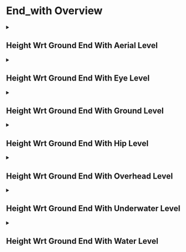 # End_with Overview

<details>
<summary><h2>Height Wrt Ground End With Aerial Level</h2></summary>


<h3>🔵 Label Name:</h3>
<code>height_wrt_ground_end_with_aerial_level</code>


<h3>📖 Definition:</h3>
Does the video end with the camera positioned high at an aerial level?

<details>
<summary><h4> Question (Definition)</h4></summary>

</details>

<details>
<summary><h4> Alternative Question</h4></summary>

- Does the shot end at an aerial level?

- Is the final frame taken from an aerial perspective?

- Does the video conclude with a high-altitude shot?

- Is the last shot captured from an aerial view?

- Does the sequence close with an aerial perspective?

- Is the final shot positioned at an aerial level?

- Does the video close with a bird’s-eye view?

- Is the ending frame recorded from a high altitude?

</details>

<details>
<summary><h4> Prompt (Definition)</h4></summary>

- The video ends with the camera positioned high at an aerial level.

</details>

<details>
<summary><h4> Alternative Prompt</h4></summary>

- A shot ending at an aerial level, taken from a high altitude.

- A video concluding with an aerial shot, capturing a wide perspective.

- A sequence that ends with a high-elevation view.

- A shot showing the environment from an elevated aerial position.

- A video closing with a bird’s-eye perspective.

- A shot where the camera is positioned high above the ground.

- A video that ends with a top-down or high-altitude framing.

- A scene that concludes with a drone-like aerial viewpoint.

</details>

<h4>🟢 Positive:</h4>
<code>self.height_wrt_ground_info['end'] == 'aerial_level'</code>

<h4>🔴 Negative:</h4>
<code>self.height_wrt_ground_info['end'] not in ['aerial_level', 'unknown']</code>

</details>

<details>
<summary><h2>Height Wrt Ground End With Eye Level</h2></summary>


<h3>🔵 Label Name:</h3>
<code>height_wrt_ground_end_with_eye_level</code>


<h3>📖 Definition:</h3>
Does the video end with the camera at eye level, roughly at a person's eye height, above the waist but below overhead level?

<details>
<summary><h4> Question (Definition)</h4></summary>

</details>

<details>
<summary><h4> Alternative Question</h4></summary>

- Does the shot end at eye level?

- Is the final frame taken from an eye-level perspective?

- Does the video conclude with a camera height typical of a standing person’s eyes?

- Is the last shot captured at a height similar to a person's eye level?

- Does the sequence close with an eye-level perspective?

- Is the final shot positioned at an eye-level height?

- Does the video close with a camera positioned above waist level but below overhead level?

- Is the ending frame aligned with a natural human viewpoint?

</details>

<details>
<summary><h4> Prompt (Definition)</h4></summary>

- The video ends with the camera positioned at eye level, approximately at a person's eye height, including any height above waist but below overhead level.

</details>

<details>
<summary><h4> Alternative Prompt</h4></summary>

- A shot ending at eye level, captured at a natural viewing height.

- A video concluding with an eye-level perspective, maintaining a familiar human viewpoint.

- A sequence that ends with a camera positioned at typical standing eye height.

- A shot showing the environment from a natural eye-level angle.

- A video closing with a straight-on view at eye level.

- A shot where the camera is positioned at a height similar to a person's eyes.

- A video that ends with a perspective slightly above waist height but below overhead.

- A scene that concludes with a balanced, eye-level framing of the environment.

</details>

<h4>🟢 Positive:</h4>
<code>self.height_wrt_ground_info['end'] == 'eye_level'</code>

<h4>🔴 Negative:</h4>
<code>self.height_wrt_ground_info['end'] not in ['eye_level', 'unknown']</code>

</details>

<details>
<summary><h2>Height Wrt Ground End With Ground Level</h2></summary>


<h3>🔵 Label Name:</h3>
<code>height_wrt_ground_end_with_ground_level</code>


<h3>📖 Definition:</h3>
Does the video end with the camera at ground level, positioned close to the ground?

<details>
<summary><h4> Question (Definition)</h4></summary>

</details>

<details>
<summary><h4> Alternative Question</h4></summary>

- Does the shot end at ground level?

- Is the final frame taken from a ground-level perspective?

- Does the video conclude with a camera height very close to the ground?

- Is the last shot captured from a low viewpoint near the ground surface?

- Does the sequence close with a ground-level perspective?

- Is the final shot positioned at a ground-level height?

- Does the video close with a view where the ground is prominently visible?

- Is the ending frame recorded with the camera positioned right above the ground?

</details>

<details>
<summary><h4> Prompt (Definition)</h4></summary>

- The video ends with the camera at ground level, positioned close to the ground.

</details>

<details>
<summary><h4> Alternative Prompt</h4></summary>

- A shot ending at ground level, taken from a very low height.

- A video concluding with a ground-level perspective, where the surface is dominant.

- A sequence that ends with a camera positioned just above the ground.

- A shot showing the environment from a low, near-ground viewpoint.

- A video closing with a perspective that emphasizes the ground surface.

- A shot where the camera is positioned directly above the ground level.

- A video that ends with a ground-skimming camera angle.

- A scene that closes with a close-to-the-ground framing.

</details>

<h4>🟢 Positive:</h4>
<code>self.height_wrt_ground_info['end'] == 'ground_level'</code>

<h4>🔴 Negative:</h4>
<code>self.height_wrt_ground_info['end'] not in ['ground_level', 'unknown']</code>

</details>

<details>
<summary><h2>Height Wrt Ground End With Hip Level</h2></summary>


<h3>🔵 Label Name:</h3>
<code>height_wrt_ground_end_with_hip_level</code>


<h3>📖 Definition:</h3>
Does the video end with the camera at hip level, roughly between knee and waist height, whether or not a human subject is present?

<details>
<summary><h4> Question (Definition)</h4></summary>

</details>

<details>
<summary><h4> Alternative Question</h4></summary>

- Does the shot end at hip level?

- Is the final frame taken from a hip-level perspective?

- Does the video conclude with a camera positioned between waist and knees?

- Is the last shot captured from mid-body height?

- Does the sequence close with a hip-level perspective?

- Is the final shot positioned at a hip-level height?

- Does the video close with a shot slightly lower than eye level?

- Is the ending frame aligned with a mid-body viewpoint?

</details>

<details>
<summary><h4> Prompt (Definition)</h4></summary>

- The video end with the camera at hip level, roughly between knee and waist height, whether or not a human subject is present.

</details>

<details>
<summary><h4> Alternative Prompt</h4></summary>

- A shot ending at hip level, taken from a mid-body viewpoint.

- A video concluding with a hip-level perspective.

- A sequence that ends with a camera positioned at mid-body height.

- A shot showing the environment from a lower but not ground-level viewpoint.

- A video closing with a perspective positioned between waist and knees.

- A shot where the camera is slightly above ground but lower than eye level.

- A video that ends with a framing that emphasizes mid-body perspective.

- A scene that closes with a hip-level camera position.

</details>

<h4>🟢 Positive:</h4>
<code>self.height_wrt_ground_info['end'] == 'hip_level'</code>

<h4>🔴 Negative:</h4>
<code>self.height_wrt_ground_info['end'] not in ['hip_level', 'unknown']</code>

</details>

<details>
<summary><h2>Height Wrt Ground End With Overhead Level</h2></summary>


<h3>🔵 Label Name:</h3>
<code>height_wrt_ground_end_with_overhead_level</code>


<h3>📖 Definition:</h3>
Does the video end with the camera at an overhead level, above human height but below an aerial view, roughly at second-floor level?

<details>
<summary><h4> Question (Definition)</h4></summary>

</details>

<details>
<summary><h4> Alternative Question</h4></summary>

- Does the shot end at an overhead level?

- Is the final frame taken from an overhead perspective?

- Does the video conclude with a high vantage point but lower than aerial level?

- Is the last shot captured from a second-floor height or similar?

- Does the sequence close with an overhead view?

- Is the final shot positioned at an overhead level?

- Does the video close with a perspective from above regular human height?

- Is the ending frame recorded from a height between 1.5 to 3 person-heights?

</details>

<details>
<summary><h4> Prompt (Definition)</h4></summary>

- The video ends with the camera at an overhead level, above human height but below an aerial view, roughly at second-floor level.

</details>

<details>
<summary><h4> Alternative Prompt</h4></summary>

- A shot ending at an overhead level, taken from a high vantage point.

- A video concluding with an overhead perspective, from a second-floor height.

- A sequence that ends with a view between eye level and aerial level.

- A shot showing the environment from a high but not extreme aerial position.

- A video closing with a balanced overhead view.

- A shot where the camera is positioned at 1.5 to 3 person-heights above ground.

- A video that ends with a high but not extreme aerial perspective.

- A scene that closes with an elevated, overhead framing.

</details>

<h4>🟢 Positive:</h4>
<code>self.height_wrt_ground_info['end'] == 'overhead_level'</code>

<h4>🔴 Negative:</h4>
<code>self.height_wrt_ground_info['end'] not in ['overhead_level', 'unknown']</code>

</details>

<details>
<summary><h2>Height Wrt Ground End With Underwater Level</h2></summary>


<h3>🔵 Label Name:</h3>
<code>height_wrt_ground_end_with_underwater_level</code>


<h3>📖 Definition:</h3>
Does the video end with the camera fully submerged underwater, capturing scenes beneath the water’s surface?

<details>
<summary><h4> Question (Definition)</h4></summary>

</details>

<details>
<summary><h4> Alternative Question</h4></summary>

- Does the shot end with an underwater perspective?

- Is the final frame taken from below the water’s surface?

- Does the video conclude with the camera positioned underwater?

- Is the last shot captured entirely beneath the waterline?

- Does the sequence close with an underwater viewpoint?

- Is the final shot filmed below the water’s surface?

- Does the video close with the camera fully submerged underwater?

- Is the ending frame positioned entirely beneath the water level?

</details>

<details>
<summary><h4> Prompt (Definition)</h4></summary>

- The video ends with the camera fully submerged underwater.

</details>

<details>
<summary><h4> Alternative Prompt</h4></summary>

- A shot ending completely underwater, beneath the surface.

- A video concluding with an underwater perspective, showing submerged scenery.

- A sequence that ends with a camera fully below the waterline.

- A shot showing the underwater environment, taken from beneath the surface.

- A video closing with a scene where the camera is entirely underwater.

- A shot where the camera is submerged and filming below water.

- A video that ends with an underwater perspective without breaking the surface.

- A scene that closes with the camera completely beneath the water’s surface.

</details>

<h4>🟢 Positive:</h4>
<code>self.height_wrt_ground_info['end'] == 'underwater_level'</code>

<h4>🔴 Negative:</h4>
<code>self.height_wrt_ground_info['end'] not in ['underwater_level', 'unknown']</code>

</details>

<details>
<summary><h2>Height Wrt Ground End With Water Level</h2></summary>


<h3>🔵 Label Name:</h3>
<code>height_wrt_ground_end_with_water_level</code>


<h3>📖 Definition:</h3>
Does the video end with the camera positioned at water level, where the waterline is clearly visible?

<details>
<summary><h4> Question (Definition)</h4></summary>

</details>

<details>
<summary><h4> Alternative Question</h4></summary>

- Does the shot end at water level?

- Is the final frame taken from a water-level perspective?

- Does the video conclude with the camera positioned at the water surface?

- Is the last shot framed with the waterline clearly visible?

- Does the sequence close with a water-level perspective?

- Is the final shot positioned just above the water surface?

- Does the video close with a floating perspective at water level?

- Is the ending frame aligned with the surface of the water?

</details>

<details>
<summary><h4> Prompt (Definition)</h4></summary>

- The video ends with the camera positioned at water level, where the waterline is clearly visible.

</details>

<details>
<summary><h4> Alternative Prompt</h4></summary>

- A shot ending at water level, where the surface is prominent.

- A video concluding with a perspective positioned just above the water.

- A sequence that ends with a camera floating at the waterline.

- A shot capturing the water surface as a dominant element.

- A video closing with a framing that includes both water and sky.

- A shot where the camera is positioned at the boundary between air and water.

- A video that ends with a steady, water-level viewpoint.

- A scene that concludes with a perspective where the water surface remains clearly visible.

</details>

<h4>🟢 Positive:</h4>
<code>self.height_wrt_ground_info['end'] == 'water_level'</code>

<h4>🔴 Negative:</h4>
<code>self.height_wrt_ground_info['end'] not in ['water_level', 'unknown']</code>

</details>
